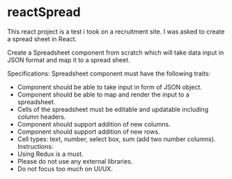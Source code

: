 # reactSpread
This react project is a test i took on a recruitment site. I was asked to create a spread sheet in React. 

Create a Spreadsheet component from scratch which will take data input in JSON format and
map it to a spread sheet.


Specifications:
Spreadsheet component must have the following traits:
- Component should be able to take input in form of JSON object.
- Component should be able to map and render the input to a spreadsheet.
- Cells of the spreadsheet must be editable and updatable including column headers.
- Component should support addition of new columns.
- Component should support addition of new rows.
- Cell types: text, number, select box, sum (add two number columns).
Instructions:
- Using Redux is a must.
- Please do not use any external libraries.
- Do not focus too much on UI/UX. 
